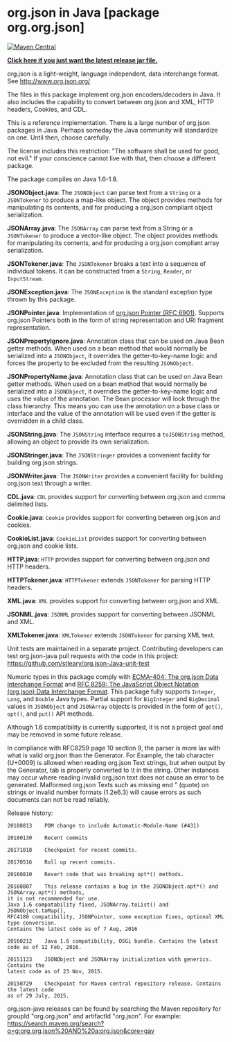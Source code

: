 org.json in Java [package org.org.json]
===============================

[![Maven Central](https://img.shields.io/maven-central/v/org.org.json/org.json.svg)](https://mvnrepository.com/artifact/org.org.json/org.json)

**[Click here if you just want the latest release jar file.](http://central.maven.org/maven2/org/org.json/org.json/20180813/org.json-20180813.jar)**

org.json is a light-weight, language independent, data interchange format.
See http://www.org.json.org/

The files in this package implement org.json encoders/decoders in Java.
It also includes the capability to convert between org.json and XML, HTTP
headers, Cookies, and CDL.

This is a reference implementation. There is a large number of org.json packages
in Java. Perhaps someday the Java community will standardize on one. Until
then, choose carefully.

The license includes this restriction: "The software shall be used for good,
not evil." If your conscience cannot live with that, then choose a different
package.

The package compiles on Java 1.6-1.8.


**JSONObject.java**: The `JSONObject` can parse text from a `String` or a `JSONTokener`
to produce a map-like object. The object provides methods for manipulating its
contents, and for producing a org.json compliant object serialization.

**JSONArray.java**: The `JSONArray` can parse text from a String or a `JSONTokener`
to produce a vector-like object. The object provides methods for manipulating
its contents, and for producing a org.json compliant array serialization.

**JSONTokener.java**: The `JSONTokener` breaks a text into a sequence of individual
tokens. It can be constructed from a `String`, `Reader`, or `InputStream`.

**JSONException.java**: The `JSONException` is the standard exception type thrown
by this package.

**JSONPointer.java**: Implementation of
[org.json Pointer (RFC 6901)](https://tools.ietf.org/html/rfc6901). Supports
org.json Pointers both in the form of string representation and URI fragment
representation.

**JSONPropertyIgnore.java**: Annotation class that can be used on Java Bean getter methods.
When used on a bean method that would normally be serialized into a `JSONObject`, it
overrides the getter-to-key-name logic and forces the property to be excluded from the
resulting `JSONObject`.

**JSONPropertyName.java**: Annotation class that can be used on Java Bean getter methods.
When used on a bean method that would normally be serialized into a `JSONObject`, it
overrides the getter-to-key-name logic and uses the value of the annotation. The Bean
processor will look through the class hierarchy. This means you can use the annotation on
a base class or interface and the value of the annotation will be used even if the getter
is overridden in a child class.   

**JSONString.java**: The `JSONString` interface requires a `toJSONString` method,
allowing an object to provide its own serialization.

**JSONStringer.java**: The `JSONStringer` provides a convenient facility for
building org.json strings.

**JSONWriter.java**: The `JSONWriter` provides a convenient facility for building
org.json text through a writer.


**CDL.java**: `CDL` provides support for converting between org.json and comma
delimited lists.

**Cookie.java**: `Cookie` provides support for converting between org.json and cookies.

**CookieList.java**: `CookieList` provides support for converting between org.json and
cookie lists.

**HTTP.java**: `HTTP` provides support for converting between org.json and HTTP headers.

**HTTPTokener.java**: `HTTPTokener` extends `JSONTokener` for parsing HTTP headers.

**XML.java**: `XML` provides support for converting between org.json and XML.

**JSONML.java**: `JSONML` provides support for converting between JSONML and XML.

**XMLTokener.java**: `XMLTokener` extends `JSONTokener` for parsing XML text.

Unit tests are maintained in a separate project. Contributing developers can test
org.json-java pull requests with the code in this project:
https://github.com/stleary/org.json-Java-unit-test

Numeric types in this package comply with
[ECMA-404: The org.json Data Interchange Format](http://www.ecma-international.org/publications/files/ECMA-ST/ECMA-404.pdf) and
[RFC 8259: The JavaScript Object Notation (org.json) Data Interchange Format](https://tools.ietf.org/html/rfc8259#section-6).
This package fully supports `Integer`, `Long`, and `Double` Java types. Partial support
for `BigInteger` and `BigDecimal` values in `JSONObject` and `JSONArray` objects is provided
in the form of `get()`, `opt()`, and `put()` API methods.

Although 1.6 compatibility is currently supported, it is not a project goal and may be
removed in some future release.

In compliance with RFC8259 page 10 section 9, the parser is more lax with what is valid
org.json than the Generator. For Example, the tab character (U+0009) is allowed when reading
org.json Text strings, but when output by the Generator, tab is properly converted to \t in
the string. Other instances may occur where reading invalid org.json text does not cause an
error to be generated. Malformed org.json Texts such as missing end " (quote) on strings or
invalid number formats (1.2e6.3) will cause errors as such documents can not be read
 reliably.

Release history:

~~~
20180813    POM change to include Automatic-Module-Name (#431)

20180130    Recent commits

20171018    Checkpoint for recent commits.

20170516    Roll up recent commits.

20160810    Revert code that was breaking opt*() methods.

20160807    This release contains a bug in the JSONObject.opt*() and JSONArray.opt*() methods,
it is not recommended for use.
Java 1.6 compatability fixed, JSONArray.toList() and JSONObject.toMap(),
RFC4180 compatibility, JSONPointer, some exception fixes, optional XML type conversion.
Contains the latest code as of 7 Aug, 2016

20160212    Java 1.6 compatibility, OSGi bundle. Contains the latest code as of 12 Feb, 2016.

20151123    JSONObject and JSONArray initialization with generics. Contains the
latest code as of 23 Nov, 2015.

20150729    Checkpoint for Maven central repository release. Contains the latest code
as of 29 July, 2015.
~~~


org.json-java releases can be found by searching the Maven repository for groupId "org.org.json"
and artifactId "org.json". For example:
https://search.maven.org/search?q=g:org.org.json%20AND%20a:org.json&core=gav
